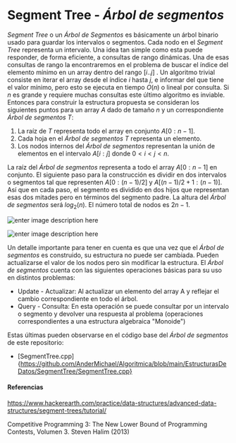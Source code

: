 # Segment Tree - *Árbol de segmentos*
*Segment Tree* o un *Árbol de Segmentos* es básicamente un árbol binario usado para guardar los intervalos o segmentos. Cada nodo en el *Segment Tree* representa un intervalo. Una idea tan simple como esta puede responder, de forma eficiente, a consultas de rango dinámicas. Una de esas consultas de rango la encontraremos en el problema de buscar el índice del elemento mínimo en un array dentro del rango $[i..j]$ . Un algoritmo trivial consiste en iterar el array desde el índice $i$ hasta $j$, e informar del que tiene el valor mínimo, pero esto se ejecuta en tiempo $O(n)$ o lineal por consulta. Si $n$ es grande y requiere muchas consultas este último algoritmo es inviable.
Entonces para construir la estructura propuesta se consideran los siguientes puntos para un array $A$ dado de tamaño $n$  y un correspondiente *Árbol de segmentos* $T$:

1. La raíz de $T$ representa todo el array en conjunto $A[0:n-1]$.
2. Cada hoja en el *Árbol de segmentos* $T$ representa un elemento.
3. Los nodos internos del *Árbol de segmentos* representan la unión de elementos en el intervalo $A[i:j]$ donde $0 < i < j < n$.

La raíz del *Árbol de segmentos* representa a todo el array $A[0:n-1]$ en conjunto. El siguiente paso para la construcción es dividir en dos intervalos o segmentos tal que representen $A[0:(n-1)/2]$ y $A[(n-1)/2 + 1:(n-1)]$. Así que en cada paso, el segmento es dividido en dos hijos que representan esas dos mitades pero en términos del segmento padre. La altura del *Árbol de segmentos* será $log_2 (n)$. El número total de nodos es $2n -1$.

![enter image description here](https://he-s3.s3.amazonaws.com/media/uploads/a0c7f90.jpg)

![enter image description here](https://he-s3.s3.amazonaws.com/media/uploads/aad673e.jpg)

Un detalle importante para tener en cuenta es que una vez que el *Árbol de segmentos* es construido, su estructura no puede ser cambiada. Pueden actualizarse el valor de los nodos pero sin modificar la estructura. El *Árbol de segmentos* cuenta con las siguientes operaciones básicas para su uso en distintos problemas:

* Update - Actualizar: Al actualizar un elemento del array A y reflejar el cambio correspondiente en todo el árbol.
* Query - Consulta: En esta operación se puede consultar por un intervalo o segmento y devolver una respuesta al problema (operaciones correspondientes a una estructura algebraica "Monoide")

Estas últimas pueden observarse en el código base del *Árbol de segmentos* de este repositorio:

* [SegmentTree.cpp]{https://github.com/AnderMichael/Algoritmica/blob/main/EstructurasDeDatos/SegmentTree/SegmentTree.cpp}

#### Referencias

https://www.hackerearth.com/practice/data-structures/advanced-data-structures/segment-trees/tutorial/

Competitive Programming 3: The New Lower Bound of Programming Contests, Volumen 3. Steven Halim (2013)
